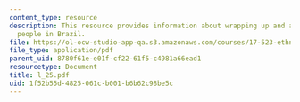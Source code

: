 ```yaml
---
content_type: resource
description: This resource provides information about wrapping up and article on indigenous
  people in Brazil.
file: https://ol-ocw-studio-app-qa.s3.amazonaws.com/courses/17-523-ethnicity-and-race-in-world-politics-fall-2005/1f52b55d4825061cb001b6b62c98be5c_l_25.pdf
file_type: application/pdf
parent_uid: 8780f61e-e01f-cf22-61f5-c4981a66ead1
resourcetype: Document
title: l_25.pdf
uid: 1f52b55d-4825-061c-b001-b6b62c98be5c
---
```

